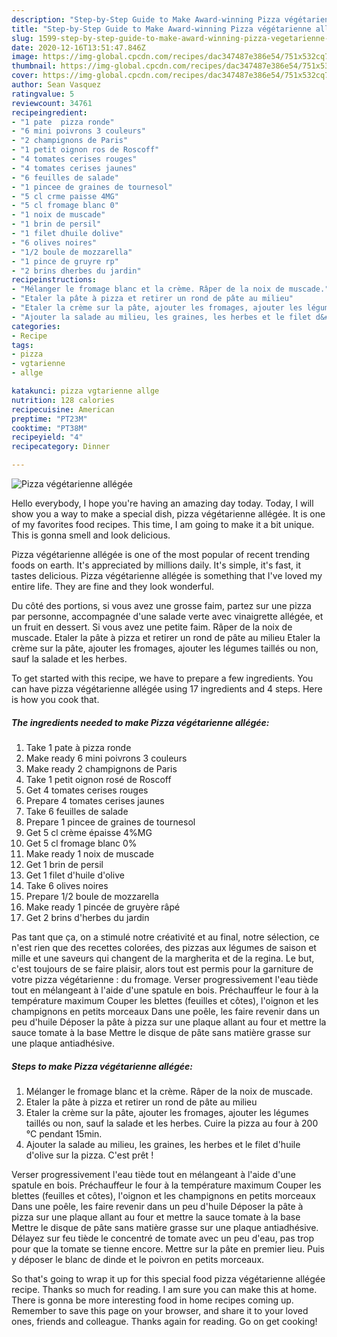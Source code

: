 ```yaml
---
description: "Step-by-Step Guide to Make Award-winning Pizza végétarienne allégée"
title: "Step-by-Step Guide to Make Award-winning Pizza végétarienne allégée"
slug: 1599-step-by-step-guide-to-make-award-winning-pizza-vegetarienne-allegee
date: 2020-12-16T13:51:47.846Z
image: https://img-global.cpcdn.com/recipes/dac347487e386e54/751x532cq70/pizza-vegetarienne-allegee-photo-principale-de-la-recette.jpg
thumbnail: https://img-global.cpcdn.com/recipes/dac347487e386e54/751x532cq70/pizza-vegetarienne-allegee-photo-principale-de-la-recette.jpg
cover: https://img-global.cpcdn.com/recipes/dac347487e386e54/751x532cq70/pizza-vegetarienne-allegee-photo-principale-de-la-recette.jpg
author: Sean Vasquez
ratingvalue: 5
reviewcount: 34761
recipeingredient:
- "1 pate  pizza ronde"
- "6 mini poivrons 3 couleurs"
- "2 champignons de Paris"
- "1 petit oignon ros de Roscoff"
- "4 tomates cerises rouges"
- "4 tomates cerises jaunes"
- "6 feuilles de salade"
- "1 pincee de graines de tournesol"
- "5 cl crme paisse 4MG"
- "5 cl fromage blanc 0"
- "1 noix de muscade"
- "1 brin de persil"
- "1 filet dhuile dolive"
- "6 olives noires"
- "1/2 boule de mozzarella"
- "1 pince de gruyre rp"
- "2 brins dherbes du jardin"
recipeinstructions:
- "Mélanger le fromage blanc et la crème. Râper de la noix de muscade."
- "Etaler la pâte à pizza et retirer un rond de pâte au milieu"
- "Etaler la crème sur la pâte, ajouter les fromages, ajouter les légumes taillés ou non, sauf la salade et les herbes. Cuire la pizza au four à 200 °C pendant 15min."
- "Ajouter la salade au milieu, les graines, les herbes et le filet d&#39;huile d&#39;olive sur la pizza. C&#39;est prêt !"
categories:
- Recipe
tags:
- pizza
- vgtarienne
- allge

katakunci: pizza vgtarienne allge 
nutrition: 128 calories
recipecuisine: American
preptime: "PT23M"
cooktime: "PT38M"
recipeyield: "4"
recipecategory: Dinner

---
```



![Pizza végétarienne allégée](https://img-global.cpcdn.com/recipes/dac347487e386e54/751x532cq70/pizza-vegetarienne-allegee-photo-principale-de-la-recette.jpg)

Hello everybody, I hope you're having an amazing day today. Today, I will show you a way to make a special dish, pizza végétarienne allégée. It is one of my favorites food recipes. This time, I am going to make it a bit unique. This is gonna smell and look delicious.

Pizza végétarienne allégée is one of the most popular of recent trending foods on earth. It's appreciated by millions daily. It's simple, it's fast, it tastes delicious. Pizza végétarienne allégée is something that I've loved my entire life. They are fine and they look wonderful.

Du côté des portions, si vous avez une grosse faim, partez sur une pizza par personne, accompagnée d&#39;une salade verte avec vinaigrette allégée, et un fruit en dessert. Si vous avez une petite faim. Râper de la noix de muscade. Etaler la pâte à pizza et retirer un rond de pâte au milieu Etaler la crème sur la pâte, ajouter les fromages, ajouter les légumes taillés ou non, sauf la salade et les herbes.


To get started with this recipe, we have to prepare a few ingredients. You can have pizza végétarienne allégée using 17 ingredients and 4 steps. Here is how you cook that.

<!--inarticleads1-->

##### The ingredients needed to make Pizza végétarienne allégée:

1. Take 1 pate à pizza ronde
1. Make ready 6 mini poivrons 3 couleurs
1. Make ready 2 champignons de Paris
1. Take 1 petit oignon rosé de Roscoff
1. Get 4 tomates cerises rouges
1. Prepare 4 tomates cerises jaunes
1. Take 6 feuilles de salade
1. Prepare 1 pincee de graines de tournesol
1. Get 5 cl crème épaisse 4%MG
1. Get 5 cl fromage blanc 0%
1. Make ready 1 noix de muscade
1. Get 1 brin de persil
1. Get 1 filet d&#39;huile d&#39;olive
1. Take 6 olives noires
1. Prepare 1/2 boule de mozzarella
1. Make ready 1 pincée de gruyère râpé
1. Get 2 brins d&#39;herbes du jardin


Pas tant que ça, on a stimulé notre créativité et au final, notre sélection, ce n&#39;est rien que des recettes colorées, des pizzas aux légumes de saison et mille et une saveurs qui changent de la margherita et de la regina. Le but, c&#39;est toujours de se faire plaisir, alors tout est permis pour la garniture de votre pizza végétarienne : du fromage. Verser progressivement l&#39;eau tiède tout en mélangeant à l&#39;aide d&#39;une spatule en bois. Préchauffeur le four à la température maximum Couper les blettes (feuilles et côtes), l&#39;oignon et les champignons en petits morceaux Dans une poêle, les faire revenir dans un peu d&#39;huile Déposer la pâte à pizza sur une plaque allant au four et mettre la sauce tomate à la base Mettre le disque de pâte sans matière grasse sur une plaque antiadhésive. 

<!--inarticleads2-->

##### Steps to make Pizza végétarienne allégée:

1. Mélanger le fromage blanc et la crème. Râper de la noix de muscade.
1. Etaler la pâte à pizza et retirer un rond de pâte au milieu
1. Etaler la crème sur la pâte, ajouter les fromages, ajouter les légumes taillés ou non, sauf la salade et les herbes. Cuire la pizza au four à 200 °C pendant 15min.
1. Ajouter la salade au milieu, les graines, les herbes et le filet d&#39;huile d&#39;olive sur la pizza. C&#39;est prêt !


Verser progressivement l&#39;eau tiède tout en mélangeant à l&#39;aide d&#39;une spatule en bois. Préchauffeur le four à la température maximum Couper les blettes (feuilles et côtes), l&#39;oignon et les champignons en petits morceaux Dans une poêle, les faire revenir dans un peu d&#39;huile Déposer la pâte à pizza sur une plaque allant au four et mettre la sauce tomate à la base Mettre le disque de pâte sans matière grasse sur une plaque antiadhésive. Délayez sur feu tiède le concentré de tomate avec un peu d&#39;eau, pas trop pour que la tomate se tienne encore. Mettre sur la pâte en premier lieu. Puis y déposer le blanc de dinde et le poivron en petits morceaux. 

So that's going to wrap it up for this special food pizza végétarienne allégée recipe. Thanks so much for reading. I am sure you can make this at home. There is gonna be more interesting food in home recipes coming up. Remember to save this page on your browser, and share it to your loved ones, friends and colleague. Thanks again for reading. Go on get cooking!
